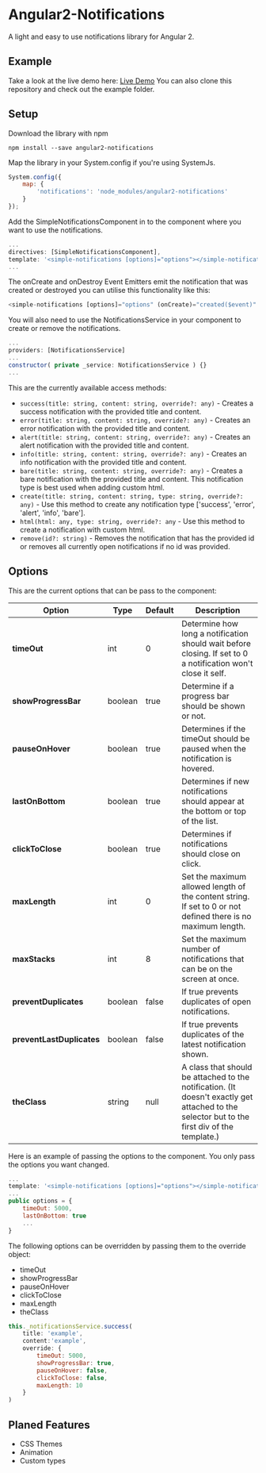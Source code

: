 # Angular2-Notifications
A light and easy to use notifications library for Angular 2. 

## Example
Take a look at the live demo here: [Live Demo](http://flauc.github.io/angular2-notifications)
You can also clone this repository and check out the example folder.

## Setup
Download the library with npm
```
npm install --save angular2-notifications
```

Map the library in your System.config if you're using SystemJs.
```js
System.config({
    map: {
        'notifications': 'node_modules/angular2-notifications'
    }
});
```

Add the SimpleNotificationsComponent in to the component where you want to use the notifications.
```js
...
directives: [SimpleNotificationsComponent],
template: '<simple-notifications [options]="options"></simple-notifications>'
...
```

The onCreate and onDestroy Event Emitters emit the notification that was created or destroyed you can utilise this functionality like this:
```js
<simple-notifications [options]="options" (onCreate)="created($event)" (onDestroy)="destroyed($event)"></simple-notifications>
```

You will also need to use the NotificationsService in your component to create or remove the notifications.
```js
...
providers: [NotificationsService]
...
constructor( private _service: NotificationsService ) {}
...
```
This are the currently available access methods:
* `success(title: string, content: string, override?: any)` - Creates a success notification with the provided title and content.
* `error(title: string, content: string, override?: any)` - Creates an error notification with the provided title and content.
* `alert(title: string, content: string, override?: any)` - Creates an alert notification with the provided title and content.
* `info(title: string, content: string, override?: any)` - Creates an info notification with the provided title and content.
* `bare(title: string, content: string, override?: any)` - Creates a bare notification with the provided title and content. This notification type is best used when adding custom html.
* `create(title: string, content: string, type: string, override?: any)` - Use this method to create any notification type ['success', 'error', 'alert', 'info', 'bare'].
* `html(html: any, type: string, override?: any` - Use this method to create a notification with custom html.
* `remove(id?: string)` - Removes the notification that has the provided id or removes all currently open notifications if no id was provided.

## Options
This are the current options that can be pass to the component:

Option | Type | Default | Description | 
------------ | ------------- | ------------- | -------------
__timeOut__ | int | 0 | Determine how long a notification should wait before closing. If set to 0 a notification won't close it self.
__showProgressBar__ | boolean | true | Determine if a progress bar should be shown or not.
__pauseOnHover__ | boolean | true | Determines if the timeOut should be paused when the notification is hovered.
__lastOnBottom__ | boolean | true | Determines if new notifications should appear at the bottom or top of the list.
__clickToClose__ | boolean | true | Determines if notifications should close on click.
__maxLength__ | int | 0 | Set the maximum allowed length of the content string. If set to 0 or not defined there is no maximum length.
__maxStacks__ | int | 8 | Set the maximum number of notifications that can be on the screen at once.
__preventDuplicates__ | boolean | false | If true prevents duplicates of open notifications.
__preventLastDuplicates__ | boolean | false | If true prevents duplicates of the latest notification shown.
__theClass__ | string | null | A class that should be attached to the notification. (It doesn't exactly get attached to the selector but to the first div of the template.)

Here is an example of passing the options to the component. You only pass the options you want changed.

```js
...
template: '<simple-notifications [options]="options"></simple-notifications>'
...
public options = {
    timeOut: 5000,
    lastOnBottom: true
    ...
}
```

The following options can be overridden by passing them to the override object:
* timeOut
* showProgressBar
* pauseOnHover
* clickToClose 
* maxLength
* theClass
```js
this._notificationsService.success(
    title: 'example', 
    content:'example', 
    override: {
        timeOut: 5000,
        showProgressBar: true,
        pauseOnHover: false,
        clickToClose: false,
        maxLength: 10
    }
)
```

## Planed Features
* CSS Themes
* Animation
* Custom types

